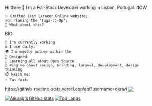 Hi there 👋
I'm a Full-Stack Developer working in Lisbon, Portugal.
NOW

    ✨ Crafted last Laracon Online website;
    🇵🇹 Planing the "Tuga-Co-Op";
    🍑 What about this?

BIO

    🏢 I'm currently working
    ⚙️ I use daily: 
    🌍 I'm mostly active within the 
    💅 Designed: 
    🌱 Learning all about Open Source
    💬 Ping me about design, branding, laravel, development, design thinking
    📫 Reach me: 
    ⚡️ Fun fact: 

https://github-readme-stats.vercel.app/api?username=okravi
<img align="center" src="https://github-readme-stats.vercel.app/api/<top-langs>/?username=<okravi>&theme=<THEME_NAME>" />

[![Anurag's GitHub stats](https://github-readme-stats.vercel.app/api?username=okravi)](https://github.com/anuraghazra/github-readme-stats)
[![Top Langs](https://github-readme-stats.vercel.app/api/top-langs/?username=okravi)](https://github.com/anuraghazra/github-readme-stats)
